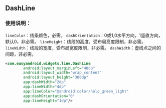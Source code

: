 ## DashLine

### 使用说明：
`lineColor`：线条颜色，必需。
`dashOrientation`：0或1,0水平方向，1竖直方向，默认0，非必需。
`lineHeight`：线段的高度，受布局高度限制，非必需。
`lineWidth`：线段的宽度，受布局宽度限制，非必需。
`dashWidth`：虚线点之间的间距，非必需。

```xml
<com.easyandroid.widgets.line.DashLine
        android:layout_marginLeft="40dp"
        android:layout_width="wrap_content"
        android:layout_height="300dp"
        app:dashWidth="2dp"
        app:lineWidth="4dp"
        app:lineColor="@android:color/holo_green_light"
        app:dashOrientation="0"
        app:lineHeight="1dp"/>
```